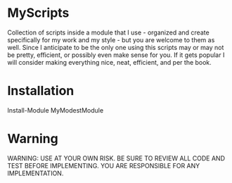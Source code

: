 # MyScripts
Collection of scripts inside a module that I use - organized and create specifically for my work and my style - but you are welcome to them as well.  Since I anticipate to be the only one using this scripts may or may not be pretty, efficient, or possibly even make sense for you.  If it gets popular I will consider making everything nice, neat, efficient, and per the book.

# Installation
Install-Module MyModestModule

# Warning
WARNING: USE AT YOUR OWN RISK.  BE SURE TO REVIEW ALL CODE AND TEST BEFORE IMPLEMENTING.  YOU ARE RESPONSIBLE FOR ANY IMPLEMENTATION.